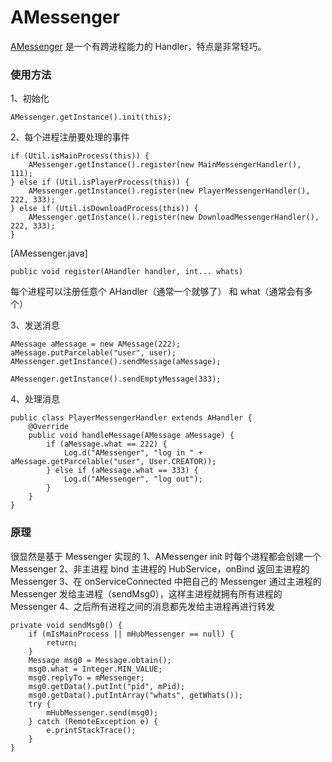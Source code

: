 # AMessenger
[AMessenger](https://github.com/fffffz/AMessenger) 是一个有跨进程能力的 Handler，特点是非常轻巧。


### 使用方法
1、初始化
```
AMessenger.getInstance().init(this);
```

2、每个进程注册要处理的事件
````
if (Util.isMainProcess(this)) {
    AMessenger.getInstance().register(new MainMessengerHandler(), 111);
} else if (Util.isPlayerProcess(this)) {
    AMessenger.getInstance().register(new PlayerMessengerHandler(), 222, 333);
} else if (Util.isDownloadProcess(this)) {
    AMessenger.getInstance().register(new DownloadMessengerHandler(), 222, 333);
}
````

[AMessenger.java]
````
public void register(AHandler handler, int... whats)
````
每个进程可以注册任意个 AHandler（通常一个就够了） 和 what（通常会有多个）

3、发送消息
````
AMessage aMessage = new AMessage(222);
aMessage.putParcelable("user", user);
AMessenger.getInstance().sendMessage(aMessage);

AMessenger.getInstance().sendEmptyMessage(333);
````

4、处理消息
````
public class PlayerMessengerHandler extends AHandler {
    @Override
    public void handleMessage(AMessage aMessage) {
        if (aMessage.what == 222) {
            Log.d("AMessenger", "log in " + aMessage.getParcelable("user", User.CREATOR));
        } else if (aMessage.what == 333) {
            Log.d("AMessenger", "log out");
        }
    }
}
````


### 原理
很显然是基于 Messenger 实现的 
1、AMessenger init 时每个进程都会创建一个 Messenger 
2、非主进程 bind 主进程的 HubService，onBind 返回主进程的 Messenger 
3、在 onServiceConnected 中把自己的 Messenger 通过主进程的 Messenger 发给主进程（sendMsg0），这样主进程就拥有所有进程的 Messenger 
4、之后所有进程之间的消息都先发给主进程再进行转发 
````
private void sendMsg0() {
    if (mIsMainProcess || mHubMessenger == null) {
        return;
    }
    Message msg0 = Message.obtain();
    msg0.what = Integer.MIN_VALUE;
    msg0.replyTo = mMessenger;
    msg0.getData().putInt("pid", mPid);
    msg0.getData().putIntArray("whats", getWhats());
    try {
        mHubMessenger.send(msg0);
    } catch (RemoteException e) {
        e.printStackTrace();
    }
}
````
